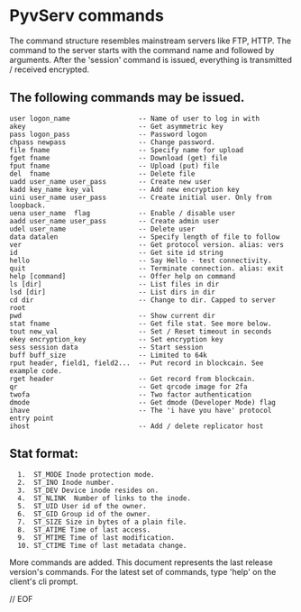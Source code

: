 # PyvServ commands

 The command structure resembles mainstream servers like FTP, HTTP. The command
to the server starts with the command name and followed by arguments. After
the 'session' command is issued, everything is transmitted / received encrypted.

## The following commands may be issued.

    user logon_name                 -- Name of user to log in with
    akey                            -- Get asymmetric key
    pass logon_pass                 -- Password logon
    chpass newpass                  -- Change password.
    file fname                      -- Specify name for upload
    fget fname                      -- Download (get) file
    fput fname                      -- Upload (put) file
    del  fname                      -- Delete file
    uadd user_name user_pass        -- Create new user
    kadd key_name key_val           -- Add new encryption key
    uini user_name user_pass        -- Create initial user. Only from loopback.
    uena user_name  flag            -- Enable / disable user
    aadd user_name user_pass        -- Create admin user
    udel user_name                  -- Delete user
    data datalen                    -- Specify length of file to follow
    ver                             -- Get protocol version. alias: vers
    id                              -- Get site id string
    hello                           -- Say Hello - test connectivity.
    quit                            -- Terminate connection. alias: exit
    help [command]                  -- Offer help on command
    ls [dir]                        -- List files in dir
    lsd [dir]                       -- List dirs in dir
    cd dir                          -- Change to dir. Capped to server root
    pwd                             -- Show current dir
    stat fname                      -- Get file stat. See more below.
    tout new_val                    -- Set / Reset timeout in seconds
    ekey encryption_key             -- Set encryption key
    sess session data               -- Start session
    buff buff_size                  -- Limited to 64k
    rput header, field1, field2...  -- Put record in blockcain. See example code.
    rget header                     -- Get record from blockcain.
    qr                              -- Get qrcode image for 2fa
    twofa                           -- Two factor authentication
    dmode                           -- Get dmode (Developer Mode) flag
    ihave                           -- The 'i have you have' protocol entry point
    ihost                           -- Add / delete replicator host

## Stat format:

      1.  ST_MODE Inode protection mode.
      2.  ST_INO Inode number.
      3.  ST_DEV Device inode resides on.
      4.  ST_NLINK  Number of links to the inode.
      5.  ST_UID User id of the owner.
      6.  ST_GID Group id of the owner.
      7.  ST_SIZE Size in bytes of a plain file.
      8.  ST_ATIME Time of last access.
      9.  ST_MTIME Time of last modification.
      10. ST_CTIME Time of last metadata change.

More commands are added. This document represents the last release version's
commands. For the latest set of commands, type 'help' on the client's cli prompt.

// EOF
